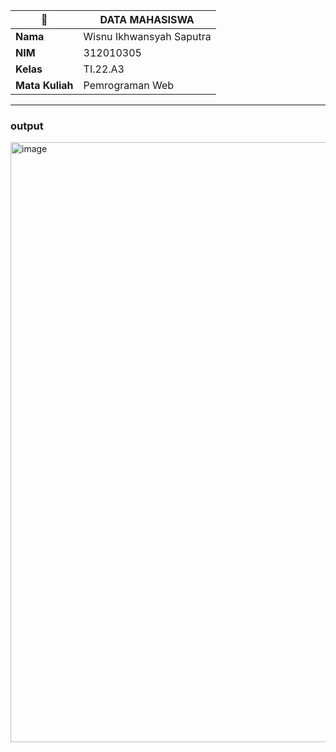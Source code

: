 | 🐻 | DATA MAHASISWA |
| -------- | --- |
| **Nama** | Wisnu Ikhwansyah Saputra|
| **NIM** | 312010305 |
| **Kelas** | TI.22.A3 |
| **Mata Kuliah** | Pemrograman Web |

---

### output

<img width="960" alt="image" src="https://github.com/Wizzs1/lab9web/assets/110619093/3f07bec0-a602-4e41-a131-231a84e1c86e">
